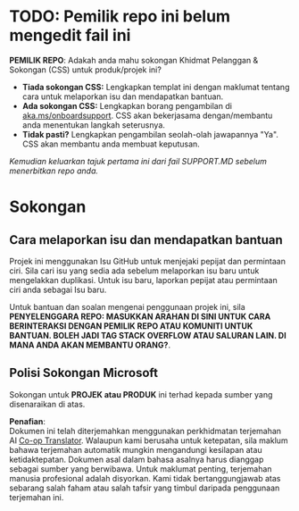 <!--
CO_OP_TRANSLATOR_METADATA:
{
  "original_hash": "b7244261ee19497082edf33bcce64717",
  "translation_date": "2025-05-17T05:50:21+00:00",
  "source_file": "SUPPORT.md",
  "language_code": "ms"
}
-->
# TODO: Pemilik repo ini belum mengedit fail ini

**PEMILIK REPO**: Adakah anda mahu sokongan Khidmat Pelanggan & Sokongan (CSS) untuk produk/projek ini?

- **Tiada sokongan CSS:** Lengkapkan templat ini dengan maklumat tentang cara untuk melaporkan isu dan mendapatkan bantuan.
- **Ada sokongan CSS:** Lengkapkan borang pengambilan di [aka.ms/onboardsupport](https://aka.ms/onboardsupport). CSS akan bekerjasama dengan/membantu anda menentukan langkah seterusnya.
- **Tidak pasti?** Lengkapkan pengambilan seolah-olah jawapannya "Ya". CSS akan membantu anda membuat keputusan.

*Kemudian keluarkan tajuk pertama ini dari fail SUPPORT.MD sebelum menerbitkan repo anda.*

# Sokongan

## Cara melaporkan isu dan mendapatkan bantuan

Projek ini menggunakan Isu GitHub untuk menjejaki pepijat dan permintaan ciri. Sila cari isu yang sedia ada sebelum melaporkan isu baru untuk mengelakkan duplikasi. Untuk isu baru, laporkan pepijat atau permintaan ciri anda sebagai Isu baru.

Untuk bantuan dan soalan mengenai penggunaan projek ini, sila **PENYELENGGARA REPO: MASUKKAN ARAHAN DI SINI UNTUK CARA BERINTERAKSI DENGAN PEMILIK REPO ATAU KOMUNITI UNTUK BANTUAN. BOLEH JADI TAG STACK OVERFLOW ATAU SALURAN LAIN. DI MANA ANDA AKAN MEMBANTU ORANG?**.

## Polisi Sokongan Microsoft

Sokongan untuk **PROJEK atau PRODUK** ini terhad kepada sumber yang disenaraikan di atas.

**Penafian**:  
Dokumen ini telah diterjemahkan menggunakan perkhidmatan terjemahan AI [Co-op Translator](https://github.com/Azure/co-op-translator). Walaupun kami berusaha untuk ketepatan, sila maklum bahawa terjemahan automatik mungkin mengandungi kesilapan atau ketidaktepatan. Dokumen asal dalam bahasa asalnya harus dianggap sebagai sumber yang berwibawa. Untuk maklumat penting, terjemahan manusia profesional adalah disyorkan. Kami tidak bertanggungjawab atas sebarang salah faham atau salah tafsir yang timbul daripada penggunaan terjemahan ini.